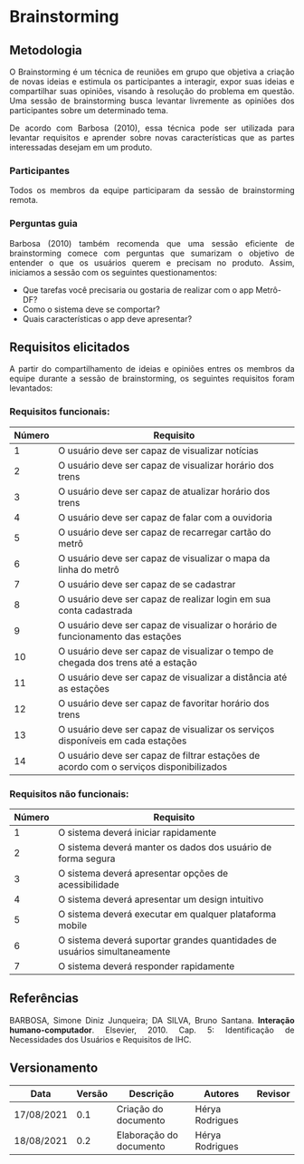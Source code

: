# Brainstorming

## Metodologia
<p align="justify"> O Brainstorming é um técnica de reuniões em grupo que objetiva a criação de novas ideias e estimula os participantes a interagir, expor suas ideias e compartilhar suas opiniões, visando à resolução do problema em questão.
Uma sessão de brainstorming busca levantar  livremente as opiniões  dos participantes sobre um determinado tema. </p>

<p align="justify"> De acordo com Barbosa (2010), essa  técnica  pode ser utilizada para  levantar  requisitos  e  aprender  sobre  novas  características  que  as partes interessadas desejam em  um  produto.</p>

### Participantes
<p align="justify">Todos os membros da equipe participaram da sessão de brainstorming remota.</p>

### Perguntas guia 

<p align="justify">Barbosa (2010) também recomenda que uma sessão eficiente de brainstorming comece com perguntas que sumarizam o objetivo de entender o que os usuários querem e precisam no produto. Assim, iniciamos a sessão com os seguintes questionamentos:</p>

* Que tarefas você precisaria ou gostaria de realizar com o app Metrô-DF?
* Como o sistema deve se comportar?
* Quais características o app deve apresentar?

## Requisitos elicitados
<p align="justify">A partir do compartilhamento de ideias e opiniões entres os membros da equipe durante a sessão de brainstorming, os seguintes requisitos foram levantados:</p>

### Requisitos funcionais:

| Número | Requisito        |
| ------ | ----------------------- |
| 1      | O usuário deve ser capaz de visualizar notícias  | 
| 2      | O usuário deve ser capaz de visualizar horário dos trens   | 
| 3      | O usuário deve ser capaz de atualizar horário dos trens  | 
| 4      | O usuário deve ser capaz de falar com a ouvidoria | 
| 5      | O usuário deve ser capaz de recarregar cartão do metrô  | 
| 6      | O usuário deve ser capaz de visualizar o mapa da linha do metrô  | 
| 7      | O usuário deve ser capaz de se cadastrar | 
| 8      | O usuário deve ser capaz de realizar login em sua conta cadastrada | 
| 9      | O usuário deve ser capaz de visualizar o horário de funcionamento das estações  | 
| 10     | O usuário deve ser capaz de visualizar o tempo de chegada dos trens até a estação  | 
| 11     | O usuário deve ser capaz de visualizar a distância até as estações  | 
| 12     | O usuário deve ser capaz de favoritar horário dos trens  | 
| 13     | O usuário deve ser capaz de visualizar os serviços disponíveis em cada estações  | 
| 14     | O usuário deve ser capaz de filtrar estações de acordo com o serviços disponibilizados  | 



### Requisitos não funcionais:

| Número | Requisito               |
| ------ | ----------------------- |
| 1      | O sistema deverá iniciar rapidamente  | 
| 2      | O sistema deverá manter os dados dos usuário de forma segura | 
| 3      | O sistema deverá apresentar opções de acessibilidade  | 
| 4      | O sistema deverá apresentar um design intuitivo  | 
| 5      | O sistema deverá executar em qualquer plataforma mobile | 
| 6      | O sistema deverá suportar grandes quantidades de usuários simultaneamente | 
| 7      | O sistema deverá responder rapidamente  | 


## Referências
<p align="justify">BARBOSA, Simone Diniz Junqueira; DA SILVA, Bruno Santana. <b>Interação humano-computador</b>. Elsevier, 2010. Cap. 5: Identificação de Necessidades dos Usuários e Requisitos de IHC.</p>

## Versionamento

| Data       | Versão | Descrição                                     | Autores          | Revisor          |
| ---------- | ------ | --------------------------------------------- | ---------------- | ---------------- |
| 17/08/2021 | 0.1    | Criação do documento                          | Hérya Rodrigues  |                  |
| 18/08/2021 | 0.2    | Elaboração do documento                       | Hérya Rodrigues  |                  |
